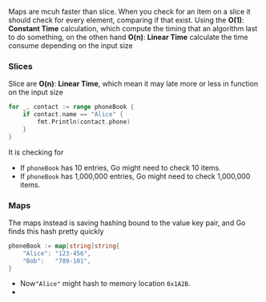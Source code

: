 Maps are mcuh faster than slice. When you check for an item on a slice it should check for every element, comparing if that exist. 
Using the **O(1)**: **Constant Time** calculation, which compute the timing that an algorithm last to do something, on the othen hand **O(n)**: **Linear Time** calculate the time consume depending on the input size
### Slices
Slice are **O(n)**: **Linear Time**, which mean it may late more or less in function on the input size
```go
for _, contact := range phoneBook {
    if contact.name == "Alice" {
        fmt.Println(contact.phone)
    }
}
```
It is checking for 
- If `phoneBook` has 10 entries, Go might need to check 10 items.
- If `phoneBook` has 1,000,000 entries, Go might need to check 1,000,000 items.
### Maps
The maps instead is saving hashing bound to the value key pair, and Go finds this hash pretty quickly
```go
phoneBook := map[string]string{
    "Alice": "123-456",
    "Bob":   "789-101",
}
```
- Now`"Alice"` might hash to memory location `0x1A2B`.
- 